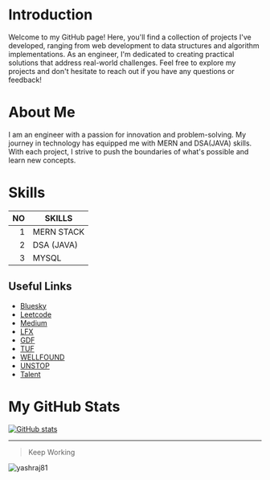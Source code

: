 # Introduction
Welcome to my GitHub page! Here, you'll find a collection of projects I've developed, ranging from web development to data structures and algorithm implementations. As an engineer, I'm dedicated to creating practical solutions that address real-world challenges. Feel free to explore my projects and don't hesitate to reach out if you have any questions or feedback!

# About Me
I am an engineer with a passion for innovation and problem-solving. My journey in technology has equipped me with MERN and DSA(JAVA) skills. With each project, I strive to push the boundaries of what's possible and learn new concepts.

# Skills

| NO   | SKILLS       |
|-----:|--------------|
| 1    |  MERN STACK  |
| 2    |  DSA (JAVA)  |
| 3    |  MYSQL       |



## Useful Links
- [Bluesky](https://bsky.app/profile/yashrajdhamale.bsky.social)
- [Leetcode](https://leetcode.com/yashrajdhamale/)
- [Medium](https://yashrajdhamale.medium.com/)
- [LFX](https://openprofile.dev/profile/yashrajdhamale)
- [GDF](https://g.dev/yashrajdhamale)
- [TUF](https://takeuforward.org/profile/yashrajdhamale)
- [WELLFOUND](https://wellfound.com/u/yashraj-dhamale)
- [UNSTOP](https://unstop.com/u/yashrdha5233?preview=true)
- [Talent](https://in.talent.com/profile)

# My GitHub Stats

[![GitHub stats](https://github-readme-stats.vercel.app/api?username=yashrajdhamale&show_icons=true&theme=radical)](https://github.com/yashrajdhamale)



---
> Keep Working
<p align="left"> <img src="https://komarev.com/ghpvc/?username=yashraj81&label=Profile%20views&color=0e75b6&style=flat" alt="yashraj81" /> </p>
